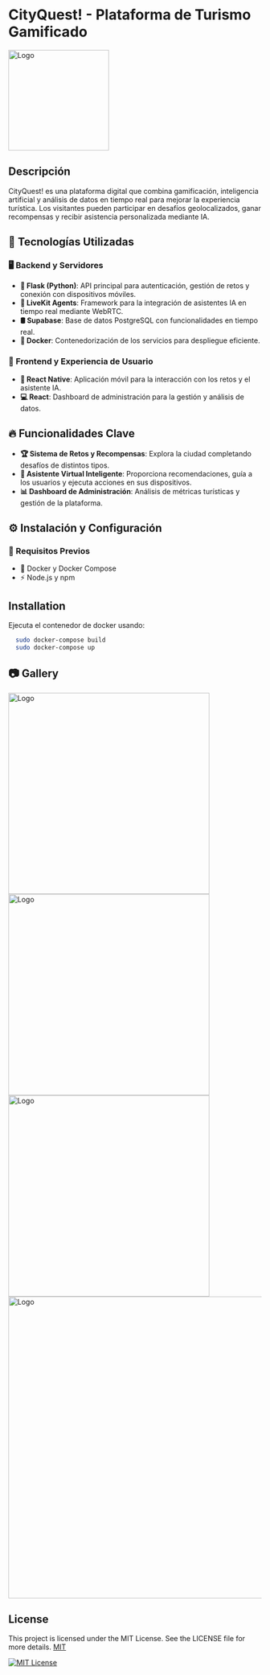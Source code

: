 
# CityQuest! - Plataforma de Turismo Gamificado

<img src="https://github.com/hjasier/cds_app/blob/f2d037aaac54050ee142262926057ffcf443c45b/(readme%20media)/Logo-min.png?raw=true" alt="Logo" width="auto" height="200">



## Descripción

CityQuest! es una plataforma digital que combina gamificación, inteligencia artificial y análisis de datos en tiempo real para mejorar la experiencia turística. Los visitantes pueden participar en desafíos geolocalizados, ganar recompensas y recibir asistencia personalizada mediante IA.




## 🚀 Tecnologías Utilizadas  

### 🖥️ Backend y Servidores  
- **🐍 Flask (Python)**: API principal para autenticación, gestión de retos y conexión con dispositivos móviles.  
- **🎥 LiveKit Agents**: Framework para la integración de asistentes IA en tiempo real mediante WebRTC.  
- **🛢️ Supabase**: Base de datos PostgreSQL con funcionalidades en tiempo real.  
- **🐳 Docker**: Contenedorización de los servicios para despliegue eficiente.  

### 📱 Frontend y Experiencia de Usuario  
- **📲 React Native**: Aplicación móvil para la interacción con los retos y el asistente IA.  
- **💻 React**: Dashboard de administración para la gestión y análisis de datos.  

## 🔥 Funcionalidades Clave  
- **🏆 Sistema de Retos y Recompensas**: Explora la ciudad completando desafíos de distintos tipos.  
- **🤖 Asistente Virtual Inteligente**: Proporciona recomendaciones, guía a los usuarios y ejecuta acciones en sus dispositivos.  
- **📊 Dashboard de Administración**: Análisis de métricas turísticas y gestión de la plataforma.  

## ⚙️ Instalación y Configuración  
### 📌 Requisitos Previos  
- 🐳 Docker y Docker Compose  
- ⚡ Node.js y npm  
## Installation

Ejecuta el contenedor de docker usando:

```bash
  sudo docker-compose build
  sudo docker-compose up
```
    
## 📷 Gallery 

<img src="https://github.com/hjasier/cds_app/blob/f2d037aaac54050ee142262926057ffcf443c45b/(readme%20media)/PS1-2.png?raw=true" alt="Logo" width="auto" height="400">

<img src="https://github.com/hjasier/cds_app/blob/f2d037aaac54050ee142262926057ffcf443c45b/(readme%20media)/PS2-1.png?raw=true" alt="Logo" width="auto" height="400">

<img src="https://github.com/hjasier/cds_app/blob/f2d037aaac54050ee142262926057ffcf443c45b/(readme%20media)/PS3-3.png?raw=true" alt="Logo" width="auto" height="400">

<img src="https://github.com/hjasier/cds_app/blob/f2d037aaac54050ee142262926057ffcf443c45b/(readme%20media)/AS1-2.png?raw=true" alt="Logo" width="auto" height="600">





## License
This project is licensed under the MIT License. See the LICENSE file for more details.
[MIT](https://choosealicense.com/licenses/mit/)

[![MIT License](https://img.shields.io/badge/License-MIT-green.svg)](https://choosealicense.com/licenses/mit/)

